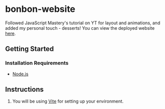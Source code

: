 # bonbon-website
Followed JavaScript Mastery's tutorial on YT for layout and animations, and added my personal touch - desserts! You can view the deployed website [here](https://bonbon-desserts.net/).
## Getting Started
### Installation Requirements
  * [Node.js](https://nodejs.org/en)

## Instructions
  1. You will be using [Vite](https://vitejs.dev/) for setting up your environment. 
